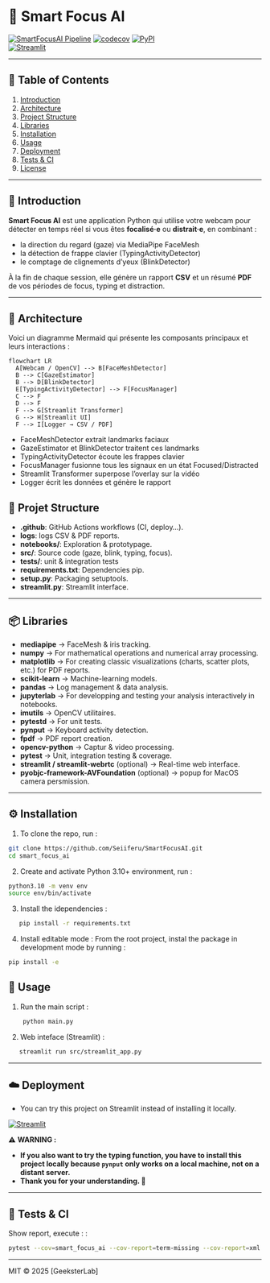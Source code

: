# 🎯 Smart Focus AI

[![SmartFocusAI Pipeline](https://github.com/GeeksterLab/SmartFocusAI/actions/workflows/ci.yml/badge.svg)](https://github.com/GeeksterLab/SmartFocusAI/actions)
[![codecov](https://codecov.io/gh/GeeksterLab/SmartFocusAI/graph/badge.svg?token=FCA84XJMP7)](https://codecov.io/gh/GeeksterLab/SmartFocusAI)
[![PyPI](https://img.shields.io/pypi/v/smart-focus-ai.svg)](https://pypi.org/project/smart-focus-ai)  
[![Streamlit](https://static.streamlit.io/badges/streamlit_badge_black_white.svg)](https://smartfocusai.streamlit.app)

---

## 📖 Table of Contents

1. [Introduction](#-introduction)  
2. [Architecture](#-architecture)  
3. [Project Structure](#-project-structure)  
4. [Libraries](#-libraries)  
5. [Installation](#-installation)  
6. [Usage](#-usage)  
6. [Deployment](#-deployment)  
7. [Tests & CI](#-tests--ci)  
8. [License](#-license)

---

## 🧐 Introduction

**Smart Focus AI** est une application Python qui utilise votre webcam pour détecter en temps réel si vous êtes **focalisé·e** ou **distrait·e**, en combinant :

- la direction du regard (gaze) via MediaPipe FaceMesh  
- la détection de frappe clavier (TypingActivityDetector)  
- le comptage de clignements d’yeux (BlinkDetector)  

À la fin de chaque session, elle génère un rapport **CSV** et un résumé **PDF** de vos périodes de focus, typing et distraction.

---

## 🚧 Architecture

Voici un diagramme Mermaid qui présente les composants principaux et leurs interactions :

```mermaid
flowchart LR
  A[Webcam / OpenCV] --> B[FaceMeshDetector]
  B --> C[GazeEstimator]
  B --> D[BlinkDetector]
  E[TypingActivityDetector] --> F[FocusManager]
  C --> F
  D --> F
  F --> G[Streamlit Transformer]
  G --> H[Streamlit UI]
  F --> I[Logger → CSV / PDF]

```

- FaceMeshDetector extrait landmarks faciaux
- GazeEstimator et BlinkDetector traitent ces landmarks
- TypingActivityDetector écoute les frappes clavier
- FocusManager fusionne tous les signaux en un état Focused/Distracted
- Streamlit Transformer superpose l’overlay sur la vidéo
- Logger écrit les données et génère le rapport

## 📁 Projet Structure

- **.github**: GitHub Actions workflows (CI, deploy…).
- **logs**: logs CSV & PDF reports.
- **notebooks/**: Exploration & prototypage.
- **src/**: Source code (gaze, blink, typing, focus).
- **tests/**: unit & integration tests
- **requirements.txt**: Dependencies pip.
- **setup.py**: Packaging setuptools.
- **streamlit.py**: Streamlit interface.

---

## 📦 Libraries

* **mediapipe** → FaceMesh & iris tracking.
* **numpy** → For mathematical operations and numerical array processing.
* **matplotlib** → For creating classic visualizations (charts, scatter plots, etc.) for PDF reports.
* **scikit-learn** → Machine-learning models.
* **pandas** → Log management & data analysis.
* **jupyterlab** → For developping and testing your analysis interactively in notebooks.
* **imutils** → OpenCV utilitaires.
* **pytestd** → For unit tests.
* **pynput** → Keyboard activity detection.
* **fpdf** →  PDF report creation.
* **opencv-python** → Captur & video processing.
* **pytest** → Unit, integration testing & coverage.
* **streamlit / streamlit-webrtc** (optional) → Real-time web interface.
* **pyobjc-framework-AVFoundation** (optional) → popup for MacOS camera persmission.

---

## ⚙️ Installation

1. To clone the repo, run :
```bash
git clone https://github.com/Seiiferu/SmartFocusAI.git
cd smart_focus_ai
```

2. Create and activate Python 3.10+ environment, run :
```bash
python3.10 -m venv env
source env/bin/activate
```

3. Install the idependencies :
```bash
   pip install -r requirements.txt
```

4. Install editable mode :
From the root project, instal the package in development mode by running :
```bash
pip install -e 
```

## 🚀 Usage
<!-- Run to complete the pipeline and generate the visualizations :  -->

1. Run the main script :
```bash
    python main.py
```

2. Web inteface (Streamlit) :
```bash
   streamlit run src/streamlit_app.py
```

---

## ☁️  Deployment

- You can try this project on Streamlit instead of installing it locally.

[![Streamlit](https://static.streamlit.io/badges/streamlit_badge_black_white.svg)](https://smartfocusai.streamlit.app)

⚠️ **WARNING :**

- **If you also want to try the typing function, you have to install this project locally because `pynput` only works on a local machine, not on a distant server.**
- **Thank you for your understanding. 🙏**

---

## 🧪  Tests & CI

Show report, execute : :
```bash
pytest --cov=smart_focus_ai --cov-report=term-missing --cov-report=xml
```

---


MIT © 2025 [GeeksterLab]
